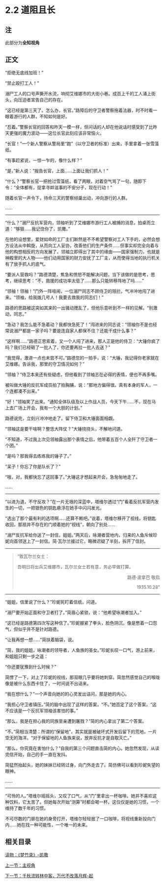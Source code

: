 # 2.2 道阻且长

## 注

此部分为**全知视角**

## 正文

“拒绝无底线加班！”

“禁止殴打工人！”

溺尸工人的口号声撕开水流，响彻艾维娜市的大街小巷。成百上千的工人涌上街头，向压迫者宣告自己的存在。

“这已经是第三天了。怎么办，长官。”路障后的守卫者警察拖着法器，时不时看一眼着游行的人群，不知如何是好。

“忍着。”警察长官的回答和昨天一模一样，但问话的人却在他说话时感受到了比昨天更强的魔力波动——这位长官此刻应该非常恼火。

“长官！”一个新人警察从警局里“跑”（以守卫者的标准）出来，手里拿着一张雪藻纸。

“有事赶紧说，一惊一乍的，像什么样？”

“是，”新人说：“报告长官，上面……上面让我们抓人！”

“什么？”警察长官一把抢过雪藻纸，看了两眼，对着空气骂了一句，随即下令：“全体都有，捉拿寻衅滋事的不安分子，现在行动！”

随着长官一声令下，待命三天的警察倾巢出动，冲向游行的人群。

……

---

“什么？”溺尸反抗军营内，领袖听到了艾维娜市游行工人被捕的消息，拍桌而立道：“够狠……我记住你了，凯撒。”

在他的设想里，爱财如命的工厂主们断然是不不希望警察对工人下手的，必然会想方设法从中斡旋，从而向工人妥协，改善他们的生产条件……但事实却完全向着与他的构想相反的方向发展了，领袖立即得出了其中的缘由——国家强制力，也就是神殿里的大人物——他们动用国家的财力安抚了工厂主，从而使得当地的执行机关有了放手抓人的底气。

“要派人营救吗？”路德清楚，焦急和愤怒不能解决问题，当下该做的是思考，思考，继续思考：“不，救援的成功率太低了……那么只能转移阵地了吗……”

“领袖！领袖！”门外一阵喧闹，一位溺尸同志不顾侍卫的阻拦，气冲冲地闯了进来。“领袖，给我拨几号人！我要去救我的同志们！”

路德的思路被这突如其来的一出骚动搅乱了，但他乐意听到不一样的见解。“别激动，同志。”

“急动？我怎么能不急着动？我都快急死了！”闯进来的同志说：“领袖你不是也经常说溺尸都是一家子吗？要是连自家人都保不住？还能干成什么事？”

“这样啊……”路德正思索着，又一个人闯了进来，那人正是他的侍卫：“大锤你疯了吗？我们已经砸了一批人了，你还要再拉一批人去送？”

“我觉得，激进一点也未尝不可。”路德忽的一拍手，说：“大锤，我记得你老家就在艾维娜。告诉我，那里的守卫情况如何？”

“领袖？”侍卫本来还有些疑虑，但他看到了领袖志在必得的表情，便也不再多嘴。

被叫做大锤的反抗军成员拍了拍胸脯，说：“那地方偏得很。真有本身的军人，一个连都凑不出来。”

“好！”领袖笑了出来。“通知全体队级及以上作战人员，今天下午……不，现在马上去广场上开会，我有一个大胆的计划。”

路德说完，立刻兴冲冲地走了。留下侍卫和大锤面面相觑。

“领袖这是要干啥啊？整恁大阵仗？”大锤挠挠头，不解地问道。

“不知道，不过我上次见领袖露出那个表情之后，他带着五百个人全歼了守卫者一个团。”

“是吗？那我得去练练我的锤子了。”

“呆子！你忘了你是队长了？”

“哦，对，我都快忘了这回事了。”大锤这才想起来开会，急匆匆地走了。

……

---

“以进为退，不守反攻？”在一片无垠的深蓝中，塔维尔透过“门”看着反抗军营内发生的一切，一把银色的钥匙悬浮在她手中闪闪发光。

“选出了那个最有利的选项啊……还算不赖吧。”说着，塔维尔移开了视线，将钥匙收回，那扇并不存在的门顺着她的“视线”，朝向了别处……

“溺尸反抗军给你送了一封信，姐姐。”两天后，咏潮者营地内，归来的人鱼斥候珍妮向首领送上了一封信。简·瓦尔兰接过它，略微迟疑了半刻，拆开了信封。

---

>“致瓦尔兰女士：
>
>吾明日将出兵艾维娜市，瓦尔兰女士若有意，务必早做打算。
>
><p align="right">路德·波拿巴 敬启</p>
>
><p align="right">1935.10.28”</p>

---

“姐姐，信里说了什么？”珍妮死盯着信纸，问道。

“溺尸要开始正面和守卫者打了。”简眉心紧锁，说：“他希望咏潮者加入。”

“这已经是路德第四次写这种信了。”珍妮握紧了拳头，脸色阴沉，像是憋着一口怨气，但似乎并不是针对路德。

“让我再想一想……”简扶着脑袋，说。

“简，我的姐姐，咏潮者的领导者，人鱼族的圣女。”珍妮长叹一口气，游上前来，和姐姐只剩一步之遥：

“你还要犹豫到什么时候？”

简愣了一下，对上了珍妮的视线，那双眼几乎要将她刺穿。简忽然感觉自己的喉咙像是被什么东西卡住了，一时间说不出话来。

“我在想什么？”一个声音向她的的心灵发出诘问，那是她的内心。

“我担心守卫者镇压。”简的脑中出现了这样的答案，“不。”她否定了这个答案，“这不应该是一个反抗军领袖该害怕的事。”

“那么，我是在担心我的同族至亲遭到屠戮？”简的内心拿出了第二个答案。

“不。”简相当清楚：所谓的“保留地”，其实就是被破坏式开发后留下的荒地，一片空无的海洋。“对于保留地的人鱼族来说，放弃反抗才是自取灭亡。”

“那么，你究竟在害怕什么？”自我的第三个问题直击简的内心。她忽然发现，从读完信开始，自己的手一直在发抖。

简猛然抬起头，她的妹妹已经转过身，向门外走去了。简仿佛可以看到珍妮失望的眼神。

……

---

“可怜的人。”塔维尔摇摇头，又叹了口气，从“门”里拿出一杯咖啡。她并不喜欢这种饮料，它太苦了。但她每次开始“测算”时都会喝一杯。这仅仅是她的习惯，一个维持了数千年的习惯。

不可尽数的门扉在她的身旁打开，塔维尔轻轻抿了一口咖啡，将视线重新投向门内……她在找一种可能性，一个唯一的未来。

## 相关目录

[读物：《梦竹录》–凯撒](2.3：《梦竹录》-凯撒.md)

[上一节：主视角](2.1：踏上旅途.md)

[下一节：千秋流转林中客，万代不改落月辉-起](2.3.1：千秋流转林中客，万代不改落月辉-起.md)
